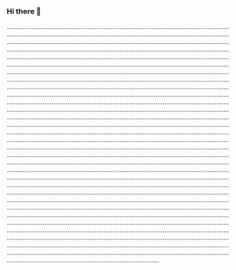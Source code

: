 ### Hi there 👋

.........................................................................................................................................................................................................................................................................................................................................................................................................................................................................................................................................................................................................................................................................................................................................................................................................................................................................................................................................................................................................................................................................................................................................................................................................................................................................................................................................................................................................................................................................................................................................................................................................................................................................................................................................................................................................................................................................................................................................................................................................................................................................................................................................................................................................................................................................................................................................................................................................................................................................................................................................................................................................................................................................................................................................................................................................................................................................................................................................................................................................................................................................................................................................................................................................................................................................................................................................................................................................................................................................................................................................................................................................................................................................................................................................................................................................................................................................................................................................................................................................................................................................................
